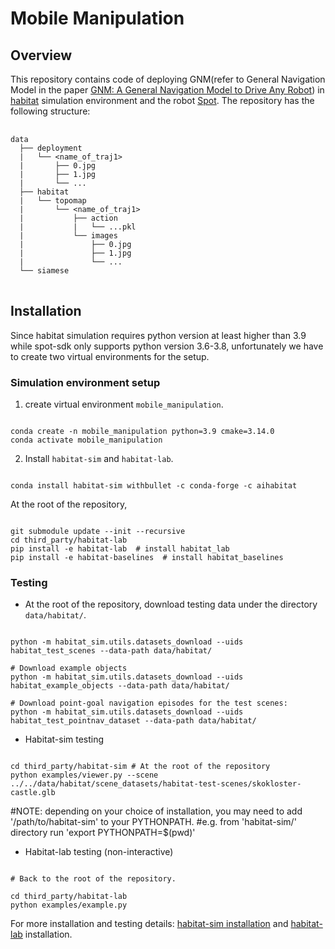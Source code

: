 # Mobile Manipulation

## Overview
This repository contains code of deploying GNM(refer to General Navigation Model in the paper [GNM: A General Navigation Model to Drive Any Robot](https://arxiv.org/abs/2210.03370)) in [habitat](https://aihabitat.org/) simulation environment and the robot [Spot](https://bostondynamics.com/products/spot/). The repository has the following structure:

<pre> <code>
data
  ├── deployment
  |   └── &lt;name_of_traj1&gt;
  |       ├── 0.jpg
  |       ├── 1.jpg
  |       └── ...
  ├── habitat
  |   └── topomap
  |       └── &lt;name_of_traj1&gt;
  |           ├── action
  |           |   └── ...pkl
  |           └── images
  |               ├── 0.jpg
  |               ├── 1.jpg
  |               └── ... 
  └── siamese
</code> </pre>


## Installation
Since habitat simulation requires python version at least higher than 3.9 while spot-sdk only supports python version 3.6-3.8, unfortunately we have to create two virtual environments for the setup.
### Simulation environment setup
1. create virtual environment `mobile_manipulation`.
<pre><code>
conda create -n mobile_manipulation python=3.9 cmake=3.14.0
conda activate mobile_manipulation
</code></pre>

2. Install `habitat-sim` and `habitat-lab`.
<pre><code>
conda install habitat-sim withbullet -c conda-forge -c aihabitat
</code></pre>

At the root of the repository,
<pre><code>
git submodule update --init --recursive
cd third_party/habitat-lab
pip install -e habitat-lab  # install habitat_lab
pip install -e habitat-baselines  # install habitat_baselines
</code></pre>

### Testing
- At the root of the repository, download testing data under the directory `data/habitat/`.
<pre><code>
python -m habitat_sim.utils.datasets_download --uids habitat_test_scenes --data-path data/habitat/

# Download example objects
python -m habitat_sim.utils.datasets_download --uids habitat_example_objects --data-path data/habitat/

# Download point-goal navigation episodes for the test scenes:
python -m habitat_sim.utils.datasets_download --uids habitat_test_pointnav_dataset --data-path data/habitat/
</code></pre>

- Habitat-sim testing
<pre><code>
cd third_party/habitat-sim # At the root of the repository
python examples/viewer.py --scene ../../data/habitat/scene_datasets/habitat-test-scenes/skokloster-castle.glb
</code></pre>

#NOTE: depending on your choice of installation, you may need to add '/path/to/habitat-sim' to your PYTHONPATH.
#e.g. from 'habitat-sim/' directory run 'export PYTHONPATH=$(pwd)'

- Habitat-lab testing (non-interactive)

<pre><code>
# Back to the root of the repository.

cd third_party/habitat-lab
python examples/example.py
</code></pre>

For more installation and testing details: [habitat-sim installation](https://github.com/facebookresearch/habitat-sim) and [habitat-lab](https://github.com/facebookresearch/habitat-lab) installation.


